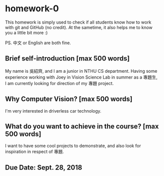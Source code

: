 # homework-0
This homework is simply used to check if all students know how to work with git and GitHub (no credit).
At the sametime, it also helps me to know you a little bit more :)

PS. 中文 or English are both fine.

## Brief self-introduction [max 500 words]
My name is 吳紹齊, and I am a junior in NTHU CS department.
Having some experience working with Joey in Vision Science Lab in summer as a 專題生, I am currently looking for direction of my 專題 project.

## Why Computer Vision? [max 500 words]
I'm very interested in driverless car technology. 

## What do you want to achieve in the course? [max 500 words]
I want to have some cool projects to demonstrate, and also look for inspiration in respect of 專題. 

## Due Date: Sept. 28, 2018
